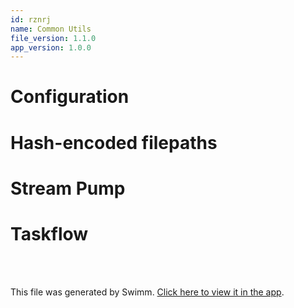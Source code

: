 ```yaml
---
id: rznrj
name: Common Utils
file_version: 1.1.0
app_version: 1.0.0
---
```


# Configuration

# Hash-encoded filepaths

# Stream Pump

# Taskflow

<br/>

<br/>

This file was generated by Swimm. [Click here to view it in the app](https://app.swimm.io/repos/Z2l0aHViJTNBJTNBb3Blbi1tZXRhLWV4dHJhY3Rpb24lM0ElM0FhZGFtY2hhbmRyYQ==/docs/rznrj).
